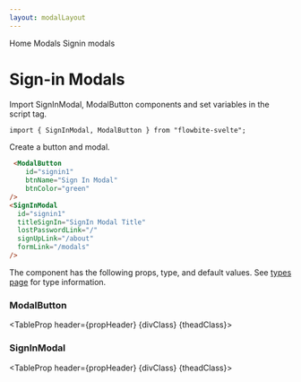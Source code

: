 ```yaml
---
layout: modalLayout
---
```


<script>
  import Htwo from '../utils/Htwo.svelte'
  import ExampleDiv from '../utils/ExampleDiv.svelte'
  import TableProp from '../utils/TableProp.svelte'
  import TableDefaultRow from '../utils/TableDefaultRow.svelte'
  import { SignInModal, ModalButton, Breadcrumb, BreadcrumbItem } from '$lib/index'
  import { Home } from 'svelte-heros';
  import componentProps1 from '../props/ModalButton.json'
  import componentProps2 from '../props/SignInModal.json'
  let items1 = componentProps1.props
  let items2 = componentProps2.props
	let propHeader = ['Name', 'Type', 'Default']
	
	let divClass='w-full relative overflow-x-auto shadow-md sm:rounded-lg py-4'
  let theadClass ='text-xs text-gray-700 uppercase bg-gray-50 dark:bg-gray-700 dark:text-white'
  let signmodal;
</script>

<Breadcrumb>
  <BreadcrumbItem href="/" icon={Home} variation="solid">Home</BreadcrumbItem>
  <BreadcrumbItem href="/modals">Modals</BreadcrumbItem>
  <BreadcrumbItem>Signin modals</BreadcrumbItem>
</Breadcrumb>

<h1 class="text-3xl w-full dark:text-white py-8">Sign-in Modals</h1>

<Htwo label="Set up" />

<p class="dark:text-white text-base py-4">Import SignInModal, ModalButton components and set variables in the script tag.</p>

```html
import { SignInModal, ModalButton } from "flowbite-svelte";
```

<Htwo label="Examples" />

<ExampleDiv class="flex justify-center">
  <ModalButton
    id="signin1"
    btnName="Sign In Modal"
    btnColor="green"
  />
</ExampleDiv>

<SignInModal
  id="signin1"
  titleSignIn="SignIn Modal Title"
  lostPasswordLink="/"
  signUpLink="/about"
  formLink="/modals"
/>


<p class="dark:text-white text-base py-4">Create a button and modal.</p>

```html
 <ModalButton
    id="signin1"
    btnName="Sign In Modal"
    btnColor="green"
/>
<SignInModal
  id="signin1"
  titleSignIn="SignIn Modal Title"
  lostPasswordLink="/"
  signUpLink="/about"
  formLink="/modals"
/>
```

<Htwo label="Props" />

<p>The component has the following props, type, and default values. See <a href="/pages/types">types 
 page</a> for type information.</p>

<h3>ModalButton</h3>

<TableProp header={propHeader} {divClass} {theadClass}>
  <TableDefaultRow items={items1} rowState='hover' />
</TableProp>

<h3>SignInModal</h3>

<TableProp header={propHeader} {divClass} {theadClass}>
  <TableDefaultRow items={items2} rowState='hover' />
</TableProp>